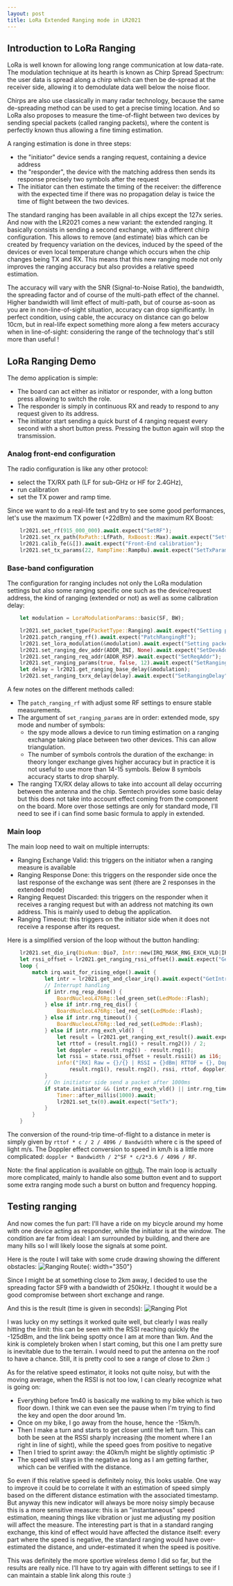 ```yaml
---
layout: post
title: LoRa Extended Ranging mode in LR2021
---
```


## Introduction to LoRa Ranging

LoRa is well known for allowing long range communication at low data-rate.
The modulation technique at its hearth is known as Chirp Spread Spectrum:
the user data is spread along a chirp which can then be de-spread at the receiver side,
allowing it to demodulate data well below the noise floor.

Chirps are also use classically in many radar technology,
because the same de-spreading method can be used to get a precise timing location.
And so LoRa also proposes to measure the time-of-flight between two devices by sending special packets (called ranging packets),
where the content is perfectly known thus allowing a fine timing estimation.

A ranging estimation is done in three steps:
 - the "initiator" device sends a ranging request, containing a device address
 - the "responder", the device with the matching address then sends its response precisely two symbols after the request
 - The initiator can then estimate the timing of the receiver: the difference with the expected time if there was no propagation delay
    is twice the time of flight between the two devices.

The standard ranging has been available in all chips except the 127x series.
And now with the LR2021 comes a new variant: the extended ranging.
It basically consists in sending a second exchange, with a different chirp configuration.
This allows to remove (and estimate) bias which can be created by frequency variation on the devices,
induced by the speed of the devices or even local temperature change which occurs when the chip changes being TX and RX.
This means that this new ranging mode not only improves the ranging accuracy but also provides a relative speed estimation.

The accuracy will vary with the SNR (Signal-to-Noise Ratio), the bandwidth, the spreading factor and of course of the multi-path effect of the channel.
Higher bandwidth will limit effect of multi-path, but of course as-soon as you are in non-line-of-sight situation, accuracy can drop significantly.
In perfect condition, using cable, the accuracy on distance can go below 10cm, but in real-life expect something more along a few meters accuracy when in line-of-sight:
considering the range of the technology that's still more than useful !

## LoRa Ranging Demo

The demo application is simple:
 - The board can act either as initiator or responder, with a long button press allowing to switch the role.
 - The responder is simply in continuous RX and ready to respond to any request given to its address.
 - The initiator start sending a quick burst of 4 ranging request every second with a short button press. Pressing the button again will stop the transmission.

### Analog front-end configuration
The radio configuration is like any other protocol:
 - select the TX/RX path (LF for sub-GHz or HF for 2.4GHz),
 - run calibration
 - set the TX power and ramp time.

Since we want to do a real-life test and try to see some good performances, let's use the maximum TX power (+22dBm)
and the maximum RX Boost:
```rust
    lr2021.set_rf(915_000_000).await.expect("SetRF");
    lr2021.set_rx_path(RxPath::LfPath, RxBoost::Max).await.expect("Setting RX path to LF");
    lr2021.calib_fe(&[]).await.expect("Front-End calibration");
    lr2021.set_tx_params(22, RampTime::Ramp8u).await.expect("SetTxParams");
```

### Base-band configuration

The configuration for ranging includes not only the LoRa modulation settings but also
some ranging specific one such as the device/request address,
the kind of ranging (extended or not) as well as some calibration delay:
```rust
    let modulation = LoraModulationParams::basic(SF, BW);

    lr2021.set_packet_type(PacketType::Ranging).await.expect("Setting packet type");
    lr2021.patch_ranging_rf().await.expect("PatchRangingRf");
    lr2021.set_lora_modulation(&modulation).await.expect("Setting packet type");
    lr2021.set_ranging_dev_addr(ADDR_INI, None).await.expect("SetDevAddr");
    lr2021.set_ranging_req_addr(ADDR_RSP).await.expect("SetReqAddr");
    lr2021.set_ranging_params(true, false, 12).await.expect("SetRangingParams");
    let delay = lr2021.get_ranging_base_delay(&modulation);
    lr2021.set_ranging_txrx_delay(delay).await.expect("SetRangingDelay"); // Value depends on SF, BW and PCB
```

A few notes on the different methods called:
  - The `patch_ranging_rf` with adjust some RF settings to ensure stable measurements.
  - The argument of `set_ranging_params` are in order: extended mode, spy mode and number of symbols:
    * the spy mode allows a device to run timing estimation on a ranging exchange taking place between two other devices. This can allow triangulation.
    * The number of symbols controls the duration of the exchange: in theory longer exchange gives higher accuracy but in practice it is not useful to use more than 14-15 symbols. Below 8 symbols accuracy starts to drop sharply.
  - The ranging TX/RX delay allows to take into account all delay occurring between the antenna and the chip.
    Semtech provides some basic delay but this does not take into account effect coming from the component on the board. More over those settings are only for standard mode,
    I'll need to see if i can find some basic formula to apply in extended.

### Main loop

The main loop need to wait on multiple interrupts:
 - Ranging Exchange Valid: this triggers on the initiator when a ranging measure is available
 - Ranging Response Done: this triggers on the responder side once the last response of the exchange was sent (there are 2 responses in the extended mode)
 - Ranging Request Discarded: this triggers on the responder when it receives a ranging request but with an address not matching its own address. This is mainly used to debug the application.
 - Ranging Timeout: this triggers on the initiator side when it does not receive a response after its request.

Here is a simplified version of the loop without the button handling:
```rust
    lr2021.set_dio_irq(DioNum::Dio7, Intr::new(IRQ_MASK_RNG_EXCH_VLD|IRQ_MASK_RNG_RESP_DONE|IRQ_MASK_RNG_REQ_DIS|IRQ_MASK_RNG_TIMEOUT)).await.expect("Setting DIO7 as IRQ");
    let rssi_offset = lr2021.get_ranging_rssi_offset().await.expect("GetRngOffset");
    loop {
        match irq.wait_for_rising_edge().await {
            let intr = lr2021.get_and_clear_irq().await.expect("GetIntr")
            // Interrupt handling
            if intr.rng_resp_done() {
                BoardNucleoL476Rg::led_green_set(LedMode::Flash);
            } else if intr.rng_req_dis() {
                BoardNucleoL476Rg::led_red_set(LedMode::Flash);
            } else if intr.rng_timeout() {
                BoardNucleoL476Rg::led_red_set(LedMode::Flash);
            } else if intr.rng_exch_vld()  {
                let result = lr2021.get_ranging_ext_result().await.expect("GetRangingResult");
                let rttof = (result.rng1() + result.rng2()) / 2;
                let doppler = result.rng2() - result.rng1();
                let rssi = state.rssi_offset + result.rssi1() as i16;
                info!("[RX] Raw = {}/{} | RSSI = {}dBm| RTTOF = {}, Doppler = {}",
                    result.rng1(), result.rng2(), rssi, rttof, doppler);
            }
            // On initiator side send a packet after 1000ms
            if state.initiator && (intr.rng_exch_vld() || intr.rng_timeout()) {
                Timer::after_millis(1000).await;
                lr2021.set_tx(0).await.expect("SetTx");
            }
        }
    }
```

The conversion of the round-trip time-of-flight to a distance in meter is simply given by `rttof * c / 2 / 4096 / Bandwidth` where c is the speed of light m/s.
The Doppler effect conversion to speed in km/h is a little more complicated: `doppler * Bandwidth / 2^SF * c/2*3.6 / 4096 / RF`.

Note: the final application is available on [github](https://github.com/TheClams/lr2021-apps).
The main loop is actually more complicated, mainly to handle also some button event and
to support some extra ranging mode such a burst on button and frequency hopping.

## Testing ranging

And now comes the fun part: I'll have a ride on my bicycle around my home with one device acting as responder,
while the initiator is at the window. The condition are far from ideal: I am surrounded by building,
and there are many hills so I will likely loose the signals at some point.

Here is the route I will take with some crude drawing showing the different obstacles:
![Ranging Route](/assets/ranging_route.png){: width="350"}

Since I might be at something close to 2km away, I decided to use the spreading factor SF9 with a bandwidth of 250kHz.
I thought it would be a good compromise between short exchange and range.

And this is the result (time is given in seconds):
![Ranging Plot](/assets/ranging_trial.png)

I was lucky on my settings it worked quite well, but clearly I was really hitting the limit:
this can be seen with the RSSI reaching quickly the -125dBm, and the link being spotty once I am at more than 1km.
And the kink is completely broken when I start coming, but this one I am pretty sure is inevitable due to the terrain. I would need to put the antenna on the roof to have a chance.
Still, it is pretty cool to see a range of close to 2km :)

As for the relative speed estimator, it looks not quite noisy, but with the moving average, when the RSSI is not too low, I can clearly recognize what is going on:
  - Everything before 1m40 is basically me walking to my bike which is two floor down. I think we can even see the pause when I'm trying to find the key and open the door around 1m.
  - Once on my bike, I go away from the house, hence the -15km/h.
  - Then I make a turn and starts to get closer until the left turn. This can both be seen at the RSSI sharply increasing (the moment where I an right in line of sight), while the speed goes from positive to negative
  - Then I tried to sprint away: the 40km/h might be slightly optimistic :P
  - The speed will stays in the negative as long as I am getting farther, which can be verified with the distance.

So even if this relative speed is definitely noisy, this looks usable. One way to improve it could be to correlate it with an estimation of speed simply based on the different distance estimation with the associated timestamp.
But anyway this new indicator will always be more noisy simply because this is a more sensitive measure:
this is an "instantaneous" speed estimation, meaning things like vibration or just me adjusting my position will affect the measure.
The interesting part is that in a standard ranging exchange, this kind of effect would have affected the distance itself:
every part where the speed is negative, the standard ranging would have over-estimated the distance, and under-estimated it when the speed is positive.

This was definitely the more sportive wireless demo I did so far, but the results are really nice.
I'll have to try again with different settings to see if I can maintain a stable link along this route :)
